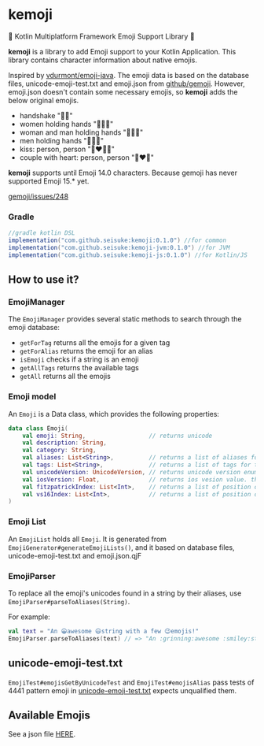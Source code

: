 # kemoji

🛟 Kotlin Multiplatform Framework Emoji Support Library 🛟

**kemoji** is a library to add Emoji support to your Kotlin Application.
This library contains character information about native emojis.

Inspired by [vdurmont/emoji-java](https://github.com/vdurmont/emoji-java).
The emoji data is based on the database files, unicode-emoji-test.txt and emoji.json from [github/gemoji](https://github.com/github/gemoji).
However, emoji.json doesn't contain some necessary emojis, so **kemoji** adds the below original emojis.

- handshake "🫱‍🫲"
- women holding hands "👩‍🤝‍👩"
- woman and man holding hands "👩‍🤝‍👨"
- men holding hands "👨‍🤝‍👨"
- kiss: person, person "🧑‍❤️‍💋‍🧑"
- couple with heart: person, person "🧑‍❤️‍🧑"

**kemoji** supports until Emoji 14.0 characters. Because gemoji has never supported Emoji 15.* yet.

[gemoji/issues/248](https://github.com/github/gemoji/issues/248)

### Gradle

```gradle
//gradle kotlin DSL
implementation("com.github.seisuke:kemoji:0.1.0") //for common
implementation("com.github.seisuke:kemoji-jvm:0.1.0") //for JVM
implementation("com.github.seisuke:kemoji-js:0.1.0") //for Kotlin/JS
```
## How to use it?

### EmojiManager

The `EmojiManager` provides several static methods to search through the emoji database:

- `getForTag` returns all the emojis for a given tag
- `getForAlias` returns the emoji for an alias
- `isEmoji` checks if a string is an emoji
- `getAllTags` returns the available tags
- `getAll` returns all the emojis

### Emoji model

An `Emoji` is a Data class, which provides the following properties:

```kotlin
data class Emoji(
    val emoji: String,                  // returns unicode
    val description: String,
    val category: String,
    val aliases: List<String>,          // returns a list of aliases for this emoji
    val tags: List<String>,             // returns a list of tags for this emoji
    val unicodeVersion: UnicodeVersion, // returns unicode version enum. this emoji is supported since this versin.
    val iosVersion: Float,              // returns ios vesion value. this emoji is supported since this versin.
    val fitzpatrickIndex: List<Int>,    // returns a list of position of fitzpatrick codepoints.
    val vs16Index: List<Int>,           // returns a list of position of vs16 codepoints.
)
```

### Emoji List

An `EmojiList` holds all `Emoji`. It is generated from `EmojiGenerator#generateEmojiLists()`, and it based on database files, unicode-emoji-test.txt and emoji.json.qjF

### EmojiParser

To replace all the emoji's unicodes found in a string by their aliases, use `EmojiParser#parseToAliases(String)`.

For example:

```kotlin
val text = "An 😀awesome 😃string with a few 😉emojis!"
EmojiParser.parseToAliases(text) // => "An :grinning:awesome :smiley:string with a few :wink:emojis!"
```

## unicode-emoji-test.txt

`EmojiTest#emojisGetByUnicodeTest` and `EmojiTest#emojisAlias` pass tests of 4441 pattern emoji in [unicode-emoji-test.txt](./emojiListGenerator/src/main/resources/unicode-emoji-test.txt) expects unqualified them. 

## Available Emojis

See a json file [HERE](./emojiListGenerator/src/main/resources/emoji.json).
